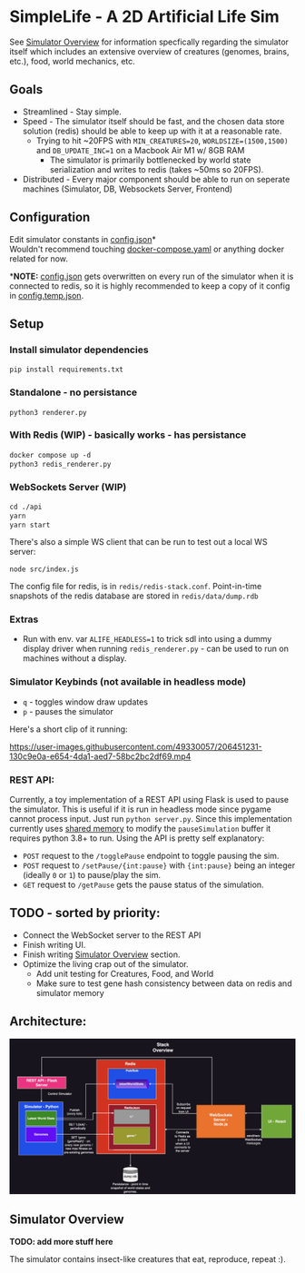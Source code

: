 # SimpleLife - A 2D Artificial Life Sim
See [Simulator Overview](#simulator-overview) for information specfically regarding
the simulator itself which includes an extensive overview of creatures (genomes, brains, etc.), food, world mechanics, etc.

## Goals
- Streamlined - Stay simple.
- Speed - The simulator itself should be fast, and the chosen data store solution (redis) should be able to keep up with it at a reasonable rate. 
  - Trying to hit ~20FPS with `MIN_CREATURES=20`, `WORLDSIZE=(1500,1500)` and `DB_UPDATE_INC=1` on a Macbook Air M1 w/ 8GB RAM
    - The simulator is primarily bottlenecked by world state serialization and writes to redis (takes ~50ms so 20FPS). 
- Distributed - Every major component should be able to run on seperate machines (Simulator, DB, Websockets Server, Frontend)

## Configuration
Edit simulator constants in [config.json](./config.json)\*\
Wouldn't recommend touching [docker-compose.yaml](./docker-compose.yaml) or anything
docker related for now.

\***NOTE:** [config.json](./config.json) gets overwritten on every run of the simulator 
when it is connected to redis, so it is highly recommended to keep a copy of it config in [config.temp.json](./config.json).
## Setup 
### Install simulator dependencies
```
pip install requirements.txt
```
### Standalone - no persistance
```
python3 renderer.py
```
### With Redis (**WIP**) - basically works - has persistance
```
docker compose up -d
python3 redis_renderer.py
```
### WebSockets Server (WIP)
```
cd ./api
yarn
yarn start
```
There's also a simple WS client that can be run to test out a local WS server:
```
node src/index.js
``` 

The config file for redis, is in `redis/redis-stack.conf`. Point-in-time snapshots of the redis database are stored in `redis/data/dump.rdb`
### Extras
- Run with env. var `ALIFE_HEADLESS=1` to trick sdl into using a dummy display driver when running `redis_renderer.py` - can be used to 
run on machines without a display.
### Simulator Keybinds (not available in headless mode)
- `q` - toggles window draw updates
- `p`  - pauses the simulator 

Here's a short clip of it running:

https://user-images.githubusercontent.com/49330057/206451231-130c9e0a-e654-4da1-aed7-58bc2bc2df69.mp4


### REST API:
Currently, a toy implementation of a REST API using Flask is used to pause the simulator. This is useful if it is run in 
headless mode since pygame cannot process input. Just run `python server.py`. Since this implementation currently uses [shared memory](https://docs.python.org/3/library/multiprocessing.shared_memory.html) to modify the `pauseSimulation` buffer it requires python 3.8+ to run.
Using the API is pretty self explanatory: 
- `POST` request to the `/togglePause` endpoint to toggle pausing the sim.
- `POST` request to `/setPause/{int:pause}` with `{int:pause}` being an integer (ideally `0` or `1`) to pause/play the sim.
- `GET`  request to `/getPause` gets the pause status of the simulation.

## TODO - sorted by priority:
- Connect the WebSocket server to the REST API
- Finish writing UI.
- Finish writing [Simulator Overview](#simulator-overview) section.
- Optimize the living crap out of the simulator.
  - Add unit testing for Creatures, Food, and World
  - Make sure to test gene hash consistency between data on redis and simulator memory

## <a name="arch"></a> Architecture:
![architecture](./imgs/architecture.png)

## <a name="sim-overview"></a> Simulator Overview
**TODO: add more stuff here**

The simulator contains insect-like creatures that eat, reproduce, repeat :).